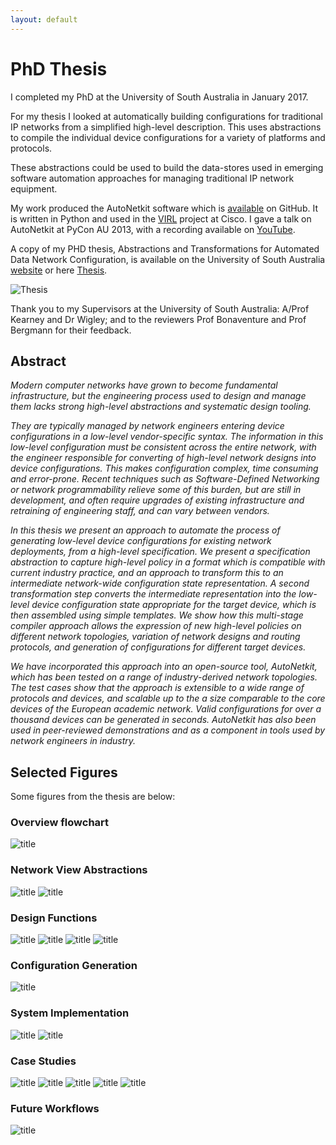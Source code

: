 ```yaml
---
layout: default
---
```


# PhD Thesis

I completed my PhD at the University of South Australia in January 2017.


For my thesis I looked at automatically building configurations for traditional IP networks from a simplified high-level description. This uses abstractions to compile the individual device configurations for a variety of platforms and protocols.

These abstractions could be used to build the data-stores used in emerging software automation approaches for managing traditional IP network equipment.

My work produced the AutoNetkit software which is [available](https://github.com/sk2/autonetkit) on GitHub. It is written in Python and used in the [VIRL](http://virl.cisco.com/) project at Cisco. I gave a talk on AutoNetkit at PyCon AU 2013, with a recording available on [YouTube](https://www.youtube.com/watch?v=EGK5jjyUBCQ).

A copy of my PHD thesis, Abstractions and Transformations for Automated Data Network Configuration, is available on the University of South Australia [website](http://search.ror.unisa.edu.au/record/9916123403601831) or here [Thesis](thesis.pdf).

![Thesis](thesis_thumbnail.png)

Thank you to my Supervisors at the University of South Australia: A/Prof Kearney and Dr Wigley; and to the reviewers Prof Bonaventure and Prof Bergmann for their feedback.

## Abstract
*Modern computer networks have grown to become fundamental infrastructure, but the engineering process used to design and manage them lacks strong high-level abstractions and systematic design tooling.*

*They are typically managed by network engineers entering device configurations in a low-level vendor-specific syntax. The information in this low-level configuration must be consistent across the entire network, with the engineer responsible for converting of high-level network designs into device configurations. This makes configuration complex, time consuming and error-prone.  Recent techniques such as Software-Defined Networking or network programmability relieve some of this burden, but are still in development, and often require upgrades of existing infrastructure and retraining of engineering staff, and can vary between vendors.*

*In this thesis we present an approach to automate the process of generating low-level device configurations for existing network deployments, from a high-level specification. We present a specification abstraction to capture high-level policy in a format which is compatible with current industry practice, and an approach to transform this to an intermediate network-wide configuration state representation. A second transformation step converts the intermediate representation into the low-level device configuration state appropriate for the target device, which is then assembled using simple templates. We show how this multi-stage compiler approach allows the expression of new high-level policies on different network topologies, variation of network designs and routing protocols, and generation of configurations for different target devices.*

*We have incorporated this approach into an open-source tool, AutoNetkit, which has been tested on a range of industry-derived network topologies. The test cases show that the approach is extensible to a wide range of protocols and devices, and scalable up to the a size comparable to the core devices of the European academic network. Valid configurations for over a thousand devices can be generated in seconds. AutoNetkit has also been used in peer-reviewed demonstrations and as a component in tools used by network engineers in industry.*

## Selected Figures
Some figures from the thesis are below:

### Overview flowchart
![title](images/flowchart.png)

### Network View Abstractions
![title](images/fig_4_35.png) 
![title](images/fig_4_43.png) 

### Design Functions
![title](images/fig_5_21.png) 
![title](images/fig_5_23.png)
![title](images/fig_5_57.png) 
![title](images/ospf.png) 

### Configuration Generation
![title](images/fig_6_3.png)

### System Implementation
![title](images/fig_7_1.png) 
![title](images/fig_7_4.png)
### Case Studies
 ![title](images/fig_8_5.png) 
 ![title](images/fig_8_12.png)
  ![title](images/fig_8_26.png) 
  ![title](images/fig_8_29.png) 
  ![title](images/fig_8_41.png) 
### Future Workflows
  ![title](images/fig_9_18.png) 
  